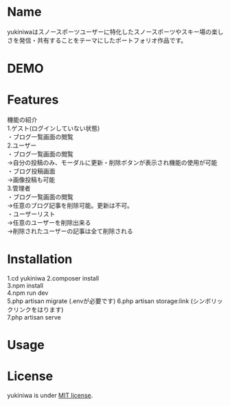 # Name
 
yukiniwaはスノースポーツユーザーに特化したスノースポーツやスキー場の楽しさを発信・共有することをテーマにしたポートフォリオ作品です。
 
# DEMO
 
 
# Features
 
 機能の紹介  
 1.ゲスト(ログインしていない状態)  
 ・ブログ一覧画面の閲覧  
 2.ユーザー  
 ・ブログ一覧画面の閲覧  
 ->自分の投稿のみ、モーダルに更新・削除ボタンが表示され機能の使用が可能  
 ・ブログ投稿画面  
 ->画像投稿も可能  
 3.管理者  
 ・ブログ一覧画面の閲覧  
 ->任意のブログ記事を削除可能。更新は不可。  
 ・ユーザーリスト  
 ->任意のユーザーを削除出来る  
 ->削除されたユーザーの記事は全て削除される  
 
# Installation
 
1.cd yukiniwa 
2.composer install  
3.npm install  
4.npm run dev  
5.php artisan migrate (.envが必要です) 
6.php artisan storage:link (シンボリックリンクをはります)  
7.php artisan serve

 
# Usage
 


# License

yukiniwa is under [MIT license](https://en.wikipedia.org/wiki/MIT_License).

